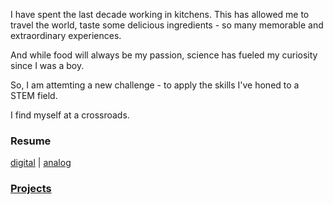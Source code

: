 I have spent the last decade working in kitchens. This has allowed me to travel the world, taste some delicious ingredients - so many memorable and extraordinary experiences. 

And while food will always be my passion, science has fueled my curiosity since I was a boy. 

So, I am attemting a new challenge - to apply the skills I've honed to a STEM field.

I find myself at a crossroads. 

### Resume

[digital](/digital.md) | [analog](/analog.md)


### [Projects](/projects.md)